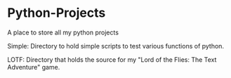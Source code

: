 Python-Projects
=============

A place to store all my python projects

Simple: Directory to hold simple scripts to test various functions of python.

LOTF: Directory that holds the source for my "Lord of the Flies: The Text Adventure" game.
